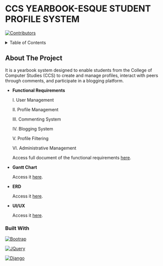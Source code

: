 # CCS YEARBOOK-ESQUE STUDENT PROFILE SYSTEM

[![Contributors][contributors-shield]][contributors-url]

<!-- TABLE OF CONTENTS -->
<details>
  <summary>Table of Contents</summary>
  <ol>
    <li>
      <a href="#about-the-project">About The Project</a>
      <ul>
        <li><a href="#built-with">Built With</a></li>
      </ul>
    </li>
  </ol>
</details>

<!-- About The Project -->
## About The Project
  It is a yearbook system designed to enable students from the College of Computer Studies (CCS) to create and manage profiles, interact with peers through comments, and participate in a blogging platform.
  
  - **Functional Requirements**

    I. User Management
    
    II. Profile Management
    
    III. Commenting System
    
    IV. Blogging System
    
    V. Profile Filtering
    
    VI. Administrative Management

    Access full document of the functional requirements [here](https://docs.google.com/document/d/1_X5-35SeR2l8PPpQWE8BnXv4xjnfnH-jFXWXNbbn7QM/edit?usp=sharing).
   
  - **Gantt Chart**

    Access it [here](https://docs.google.com/spreadsheets/d/1dgcrYwHk6Z3L8fpoq2Di0B3ZduTi4T2ZaZ-mwRFIVsQ/edit?usp=sharing).

  - **ERD**

    Access it [here](https://online.visual-paradigm.com/share.jsp?id=323735373834392d34).
      
  - **UI/UX**

    Access it [here](https://www.figma.com/design/TuTkacP5TMmgnySRN4Dovl/CCS-Yearbook-esque-Student-Profile-System-UI%2FUX?node-id=0-1&t=XOkLihFBqrn1mJAC-1).

<!-- Built With -->
### Built With

[![Bootrap][bootstrap.com]][bootstrap-url]

[![JQuery][JQuery.com]][Jquery-url]

[![Django][Django.com]][Django-url]

<!-- Getting Started -->

<!-- MARKDOWN LINKS & IMAGES -->
[contributors-shield]: https://img.shields.io/github/contributors/ShunMeizz/ccs-yearbook-esque-sps?style=for-the-badge&logo=github&labelColor=orange&color=yellow
[contributors-url]: https://github.com/ShunMeizz/ccs-yearbook-esque-sps/graphs/contributors
[stars-shield]: https://img.shields.io/github/stars/ShunMeizz/ccs-yearbook-esque-sps?style=for-the-badge&logo=github&color=yellow
[stars-url]: https://github.com/ShunMeizz/ccs-yearbook-esque-sps/stargazers
[bootstrap.com]: https://img.shields.io/badge/Bootstrap-purple?style=for-the-badge&logo=bootstrap&logoColor=%239461fb
[JQuery.com]: https://img.shields.io/badge/jQuery-0769AD?style=for-the-badge&logo=jquery&logoColor=white
[JQuery-url]: https://jquery.com 
[bootstrap-url]: https://getbootstrap.com/
[Django-url]: https://www.djangoproject.com/
[Django.com]: https://img.shields.io/badge/Django-%230C4B33?style=for-the-badge&logo=django&logoColor=%230C4B33&labelColor=white
